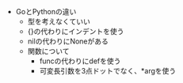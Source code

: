 - GoとPythonの違い
  - 型を考えなくていい
  - {}の代わりにインデントを使う
  - nilの代わりにNoneがある
  - 関数について
    - funcの代わりにdefを使う
    - 可変長引数を3点ドットでなく、*argを使う  
